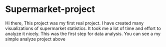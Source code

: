 # Supermarket-project
Hi there, This project was my first real project. I have created many visualizations of supermarket statistics. It took me a lot of time and effort to analyze it nicely. This was the first step for data analysis.
You can see a my simple analyze project above
